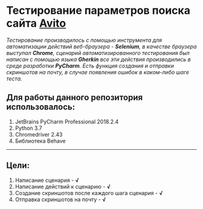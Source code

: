 # Тестирование параметров поиска сайта [Avito](https://www.avito.ru)
*Тестирование производилось с помощью инструмента для автоматизации действий веб-браузера - **Selenium**, в качестве браузера выступал **Chrome**, сценарий автоматизированного тестирования был написан с помощью языка **Gherkin** все эти действия производились в среде разработки **PyCharm**.*
*Есть функция создания и отправки скриншотов на почту, в случае появления ошибок в каком-либо шаге теста.*

## Для работы данного репозитория использовалось:
1. JetBrains PyCharm Professional 2018.2.4
2. Python 3.7
3. Chromedriver 2.43
4. Библиотека Behave
____________________________________________
## Цели:
1. Написание сценария - **√**
2. Написание действий к сценарию - **√**
3. Создание скриншотов после каждого шага сценария - **√**
4. Отправка скриншотов на почту - **√**
